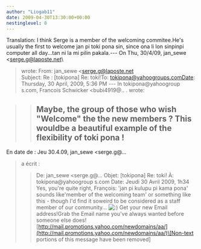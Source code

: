 ```yaml
---
author: "Liogab11"
date: 2009-04-30T13:30:00+00:00
nestinglevel: 0
---
```

Translation: I think Serge is a member of the welcoming commitee.He's usually the first to welcome jan pi toki pona sin, since ona li lon sinpinpi computer all day...tan ni la mi pilin pakala.---
 On Thu, 30/4/09, jan\_sewe <[serge.g@laposte.net](mailto://serge.g@laposte.net)\
> wrote:
From: jan\_sewe <[serge.g@laposte.net](mailto://serge.g@laposte.net)\
>Subject: Re : \[tokipona\] Re: toki!To: [tokipona@yahoogroups.comDate](mailto://tokipona@yahoogroups.comDate): Thursday, 30 April, 2009, 5:36 PM ---
 In tokipona@yahoogroup s.com, Francois Schwicker <bubi4919@.. .
>wrote:

>> Maybe, the group of those who wish "Welcome" the the new members ? This wouldbe a beautiful example of the flexibility of toki pona !
>> ---
 En date de : Jeu 30.4.09, jan\_sewe <serge.g@... 
> a écrit :
>> De: jan\_sewe <serge.g@... 
>> Objet: \[tokipona\] Re: toki!
> À: tokipona@yahoogroup s.com
> Date: Jeudi 30 Avril 2009, 1h34
>Yes, you're quite right, François: 'jan pi kulupu pi kama pona' sounds like'member of the welcoming team' or something like this - though I'd find it soweird to be considered as a staff member of our community... ![:)](images/smilies/icon_e_smile.gif "Smile") Get your new Email address!Grab the Email name you've always wanted before someone else does![http://mail.promotions.yahoo.com/newdomains/aa/](http://mail.promotions.yahoo.com/newdomains/aa/)\[Non-text portions of this message have been removed\]
